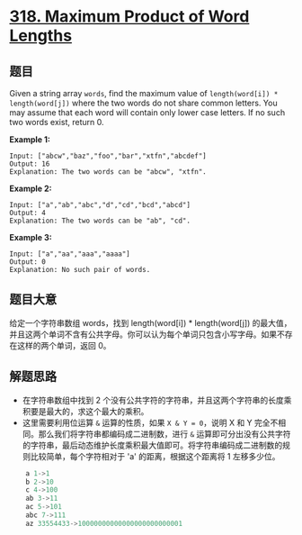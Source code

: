 # [318. Maximum Product of Word Lengths](https://leetcode.com/problems/maximum-product-of-word-lengths/)


## 题目

Given a string array `words`, find the maximum value of `length(word[i]) * length(word[j])` where the two words do not share common letters. You may assume that each word will contain only lower case letters. If no such two words exist, return 0.

**Example 1:**

    Input: ["abcw","baz","foo","bar","xtfn","abcdef"]
    Output: 16 
    Explanation: The two words can be "abcw", "xtfn".

**Example 2:**

    Input: ["a","ab","abc","d","cd","bcd","abcd"]
    Output: 4 
    Explanation: The two words can be "ab", "cd".

**Example 3:**

    Input: ["a","aa","aaa","aaaa"]
    Output: 0 
    Explanation: No such pair of words.



## 题目大意

给定一个字符串数组 words，找到 length(word[i]) * length(word[j]) 的最大值，并且这两个单词不含有公共字母。你可以认为每个单词只包含小写字母。如果不存在这样的两个单词，返回 0。


## 解题思路

- 在字符串数组中找到 2 个没有公共字符的字符串，并且这两个字符串的长度乘积要是最大的，求这个最大的乘积。
- 这里需要利用位运算 `&` 运算的性质，如果 `X & Y = 0`，说明 X 和 Y 完全不相同。那么我们将字符串都编码成二进制数，进行 `&` 运算即可分出没有公共字符的字符串，最后动态维护长度乘积最大值即可。将字符串编码成二进制数的规则比较简单，每个字符相对于 'a' 的距离，根据这个距离将 1 左移多少位。

```c
    a 1->1  
    b 2->10  
    c 4->100  
    ab 3->11  
    ac 5->101  
    abc 7->111  
    az 33554433->10000000000000000000000001  
```
